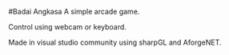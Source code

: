 #Badai Angkasa
A simple arcade game.

Control using webcam or keyboard.

Made in visual studio community using sharpGL and AforgeNET.
